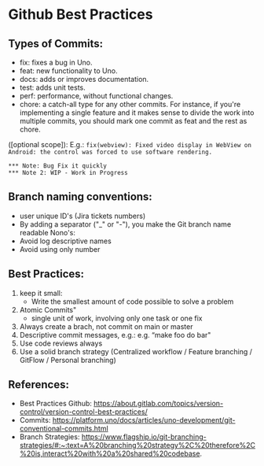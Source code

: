 # Github Best Practices

## Types of Commits:
* fix: fixes a bug in Uno.
* feat: new functionality to Uno.
* docs: adds or improves documentation.
* test: adds unit tests.
* perf: performance, without functional changes.
* chore: a catch-all type for any other commits. 
For instance, if you're implementing a single feature and it makes sense to divide the work into multiple commits, you should mark one commit as feat and the rest as chore.

<type>([optional scope]): <description>
E.g.: `fix(webview): Fixed video display in WebView on Android: the control was forced to use software rendering.`

    *** Note: Bug Fix it quickly
    *** Note 2: WIP - Work in Progress 


##  Branch naming conventions:
  * user unique ID's (Jira tickets numbers)
  * By adding a separator ("_" or "-"), you make the Git branch name readable
  Nono's:
  * Avoid log descriptive names
  * Avoid using only number


##  Best Practices:
1. keep it small:
    * Write the smallest amount of code possible to solve a problem
2. Atomic Commits"
    * single unit of work, involving only one task or one fix
3. Always create a brach, not commit on main or master
4. Descriptive commit messages, e.g.:  e.g. “make foo do bar"
5. Use code reviews always
6. Use a solid branch strategy (Centralized workflow / Feature branching / GitFlow / Personal branching)


##  References:
* Best Practices Github: https://about.gitlab.com/topics/version-control/version-control-best-practices/
* Commits: https://platform.uno/docs/articles/uno-development/git-conventional-commits.html
* Branch Strategies: https://www.flagship.io/git-branching-strategies/#:~:text=A%20branching%20strategy%2C%20therefore%2C%20is,interact%20with%20a%20shared%20codebase.